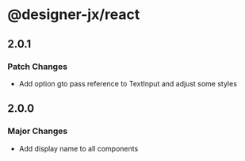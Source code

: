 # @designer-jx/react

## 2.0.1

### Patch Changes

- Add option gto pass reference to TextInput and adjust some styles

## 2.0.0

### Major Changes

- Add display name to all components
